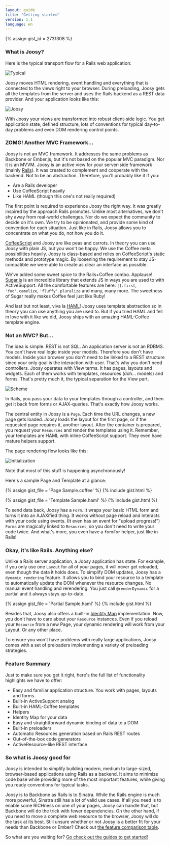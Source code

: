 ```yaml
---
layout: guide
title: "Getting started"
version: 1.1
language: en
---
```


{% assign gist_id = 2731308 %}

### What is Joosy?

Here is the typical transport flow for a Rails web application:

![Typical](http://f.cl.ly/items/322w1b1j2y2X0C212O1U/typical.png)

Joosy moves HTML rendering, event handling and everything that is connected to the views right to your browser. During preloading, Joosy gets all the templates from the server and uses the Rails backend as a REST data provider. And your application looks like this:

![Joosy](http://f.cl.ly/items/0k3f1W2p1H0B1j0r231Z/joosy.png)

With Joosy your views are transformed into robust client-side logic. You get application state, defined structure, lots of conventions for typical day-to-day problems and even DOM rendering control points.

### ZOMG! Another MVC Framework...

Joosy is not an MVC framework. It addresses the same problems as Backbone or Ember.js, but it's not based on the popular MVC paradigm. Nor it is an MVVM. Joosy is an active view for your server-side framework (mainly [Rails](http://rubyonrails.org/)). It was created to complement and cooperate with the backend. Not to be an abstraction. Therefore, you'll probably like it if you:

* Are a Rails developer
* Use CoffeeScript heavily
* Like HAML (though this one's not really required)

The first point is required to experience Joosy the right way. It was greatly inspired by the approach Rails promotes. Unlike most alternatives, we don't shy away from real-world challenges. Nor do we expect the community to decide on it's own. We try to be opinionated, and provide some kind of convention for each situation. Just like in Rails, Joosy allows you to concentrate on what you do, not how you do it.

[CoffeeScript](http://rubyonrails.org/) and Joosy are like peas and carrots. In theory you can use Joosy with plain JS, but you won't be happy. We use the Coffee meta possibilities heavily. Joosy is class-based and relies on CoffeeScript's static methods and prototype magic. By loosening the requirement to stay JS-compatible we were able to create as clear an interface as possible.

We've added some sweet spice to the Rails+Coffee combo. Applause! [Sugar.js](http://sugarjs.com/) is an incredible library that extends JS in ways you are used to with ActiveSupport. All the comfortable features are here: `[].first`, `'foo'.camelize`, `'fluffy'.pluralize` and many, many more. The sweetness of Sugar really makes Coffee feel just like Ruby!

And last but not least, viva la [HAML](http://haml.info/)! Joosy uses template abstraction so in theory you can use anything you are used to. But if you tried HAML and fell in love with it like we did, Joosy ships with an amazing HAML-Coffee template engine.

### Not an MVC? But...

The idea is simple. REST is not SQL. An application server is not an RDBMS. You can't have real logic inside your models. Therefore you don't have models. Inside your browser you don't need to be linked to a REST structure since your only goal is the interaction with user. That's why you don't need controllers. Joosy operates with View terms. It has pages, layouts and widgets. Each of them works with templates, resources (doh... models) and forms. That's pretty much it, the typical separation for the View part.

![Scheme](http://cl.ly/1M470v24220L2e080h1L/scheme.png)

In Rails, you pass your data to your templates through a controller, and then get it back from forms or AJAX-queries. That's exactly how Joosy works. 

The central entity in Joosy is a `Page`. Each time the URL changes, a new page gets loaded. Joosy loads the layout for the first page, or if the requested page requires it, another layout. After the container is prepared, you request your `Resources` and render the templates using it. Remember, your templates are HAML with inline CoffeeScript support. They even have mature helpers support.

The page rendering flow looks like this:

![Initialization](http://f.cl.ly/items/1K2W1w2N1g1h2O2v3r0V/initialization.png)

Note that most of this stuff is happening asynchronously!

Here's a sample Page and Template at a glance:

{% assign gist_file = 'Page Sample.coffee' %}
{% include gist.html %}

{% assign gist_file = 'Template Sample.haml' %}
{% include gist.html %}

To send data back, Joosy has a `Form`. It wraps your basic HTML form and turns it into an AJAXified thing. It works without page reload and interacts with your code using events. (It even has an event for "upload progress!") `Forms` are magically linked to `Resources`, so you don't need to write your code twice. And what's more, you even have a `formFor` helper, just like in Rails!

### Okay, it's like Rails. Anything else?

Unlike a Rails server application, a Joosy application has state. For example, if you only use one `Layout` for all of your pages, it will never get reloaded, even though the data it holds does. To simplify DOM updates, Joosy has a `dynamic rendering` feature. It allows you to bind your resource to a template to automatically update the DOM whenever the resource changes. No manual event handling and rerendering. You just call `@renderDynamic` for a partial and it always stays up-to-date.

{% assign gist_file = 'Partial Sample.haml' %}
{% include gist.html %}

Besides that, Joosy also offers a built-in [Identity Map](http://en.wikipedia.org/wiki/Identity_map_pattern) implementation. Now, you don't have to care about your `Resource` instances. Even if you reload your `Resource` from a new Page, your dynamic rendering will work from your Layout. Or any other place.

To ensure you won't have problems with really large applications, Joosy comes with a set of preloaders implementing a variety of preloading strategies.

### Feature Summary

Just to make sure you get it right, here's the full list of functionality highlights we have to offer:

* Easy and familiar application structure. You work with pages, layouts and forms.
* Built-in ActiveSupport analog
* Built-in HAML-Coffee templates
* Helpers
* Identity Map for your data
* Easy and straightforward dynamic binding of data to a DOM
* Built-in preloaders
* Automatic Resources generation based on Rails REST routes
* Out-of-the-box code generators
* ActiveResource-like REST interface

### So what is Joosy good for

Joosy is intended to simplify building modern, medium to large-sized, browser-based applications using Rails as a backend. It aims to minimize code base while providing more of the most important features, while giving you ready conventions for typical tasks.

Joosy is to Backbone as Rails is to Sinatra. While the Rails engine is much more powerful, Sinatra still has a lot of valid use cases. If all you need is to enable some RICHness on one of your pages, Joosy can handle that, but Backbone will do the trick with fewer dependencies. On the other hand, if you need to move a complete web resource to the browser, Joosy will do the task at its best.
Still unsure whether or not Joosy is a better fit for your needs than Backbone or Ember? Check out [the feature comparison table](/guides/1.1/en/basics/joosy-vs-x.html).

So what are you waiting for? [Go check out the guides to get started!](/guides/1.1/en/)
